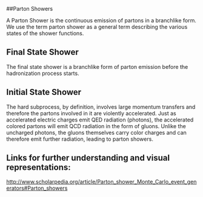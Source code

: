 
##Parton Showers

A Parton Shower is the continuous emission of partons in a branchlike form. We use the term parton shower as a general term describing the various states of the shower functions.

## Final State Shower 

The final state shower is a branchlike form of parton emission before the hadronization process starts.

## Initial State Shower

The hard subprocess, by definition, involves large momentum transfers and therefore the partons involved in it are violently accelerated. Just as accelerated electric charges emit QED radiation (photons), the accelerated colored partons will emit QCD radiation in the form of gluons. Unlike the uncharged photons, the gluons themselves carry color charges and can therefore emit further radiation, leading to parton showers. 


## Links for further understanding and visual representations:

 http://www.scholarpedia.org/article/Parton_shower_Monte_Carlo_event_generators#Parton_showers
